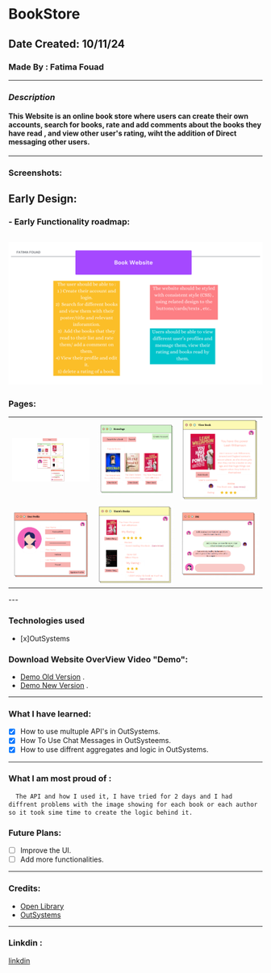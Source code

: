 # BookStore

## Date Created: 10/11/24
### Made By : Fatima Fouad
---
### **_Description_**

#### This Website is an online book store where users can create their own accounts, search for books, rate and add comments about the books they have read , and view other user's rating, wiht the addition of Direct messaging other users.
---

###  Screenshots:
## Early Design:
### - Early Functionality roadmap:
## ![RoadMAp](RoadMap.png)

### Pages:
<table>
  <tr>
    <td><img src="HomePage.png" alt="HomePage" style="width:300px;"></td>
    <td><img src="P1.PNG" alt="PageOne" style="width:300px;"></td>
    <td><img src="P2.PNG" alt="PageTwo" style="width:300px;"></td>
  </tr>
  <tr>
    <td><img src="P3.PNG" alt="PageThree" style="width:300px;"></td>
    <td><img src="P4.PNG" alt="PageFour" style="width:300px;"></td>
    <td><img src="P5.PNG" alt="PageFive" style="width:300px;"></td>
  </tr>
</table>
---

### Technologies used

- [x]OutSystems

  
### Download Website OverView Video "Demo":
- [Demo Old Version](booklycompressed.mp4) .
- [Demo New Version](https://youtu.be/57MWVkNcGeM?feature=shared) .
---
### What I have learned:

- [x] How to use multuple API's in OutSystems.
- [x] How To Use Chat Messages in OutSysteems.
- [x] How to use diffrent aggregates and logic in OutSystems. 
---
### What I am most proud of :

```
  The API and how I used it, I have tried for 2 days and I had diffrent problems with the image showing for each book or each author so it took sime time to create the logic behind it.

```
### Future Plans:
- [ ] Improve the UI.
- [ ] Add more functionalities.
---
### Credits:
- [Open Library](https://openlibrary.org/dev/docs/api/search)
- [OutSystems](https://www.outsystems.com/)
---
### Linkdin :
[linkdin](https://www.linkedin.com/in/fatima-fouad-29626312a)
